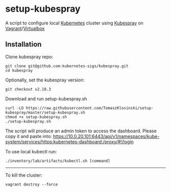 # setup-kubespray
A script to configure local [Kubernetes](https://kubernetes.io/) cluster using [Kubespray](https://github.com/kubernetes-sigs/kubespray/) on [Vagrant](https://www.vagrantup.com/)/[Virtualbox](https://www.virtualbox.org/)


## Installation
Clone kubespray repo:
```
git clone git@github.com:kubernetes-sigs/kubespray.git
cd kubespray
```

Optionally, set the kubespray version:
```
git checkout v2.10.3
```

Download and run setup-kubespray.sh
```
curl -LO https://raw.githubusercontent.com/TomaszKlosinski/setup-kubespray/master/setup-kubespray.sh
chmod +x setup-kubespray.sh
./setup-kubespray.sh
```
The script will produce an admin token to access the dashboard.
Please copy it and paste into: https://10.0.20.101:6443/api/v1/namespaces/kube-system/services/https:kubernetes-dashboard:/proxy/#!/login


To use local kubectl run:
```
./inventory/lab/artifacts/kubectl.sh [command]
```

---

To kill the cluster:
```
vagrant destroy --force
```
